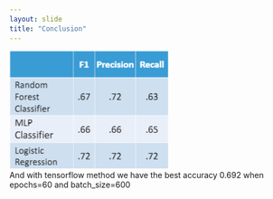 ```yaml
---
layout: slide
title: "Conclusion"
---
```



![image](https://github.com/tapilab/elevate-osna-harassment/blob/master/docs/_posts/image1.png)  
  And with tensorflow method we have the best accuracy 0.692 when epochs=60 and batch_size=600  
